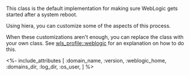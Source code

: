 This class is the default implementation for making sure WebLogic gets started after a system reboot.

Using hiera, you can customize some of the aspects of this process.

When these customizations aren't enough, you can replace the class with your own class. See [wls_profile::weblogic](./weblogic.html) for an explanation on how to do this.


<%- include_attributes [
  :domain_name,
  :version,
  :weblogic_home,
  :domains_dir,
  :log_dir,
  :os_user,
] %>
